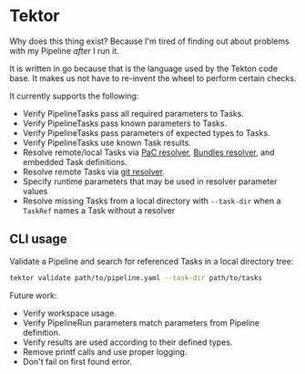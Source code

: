 # Tektor

Why does this thing exist? Because I'm tired of finding out about problems with my Pipeline *after*
I run it.

It is written in go because that is the language used by the Tekton code base. It makes us not have
to re-invent the wheel to perform certain checks.

It currently supports the following:

* Verify PipelineTasks pass all required parameters to Tasks.
* Verify PipelineTasks pass known parameters to Tasks.
* Verify PipelineTasks pass parameters of expected types to Tasks.
* Verify PipelineTasks use known Task results.
* Resolve remote/local Tasks via
  [PaC resolver](https://docs.openshift.com/pipelines/1.11/pac/using-pac-resolver.html),
  [Bundles resolver](https://tekton.dev/docs/pipelines/bundle-resolver/), and embedded Task
  definitions.
* Resolve remote Tasks via [git resolver](https://tekton.dev/docs/pipelines/git-resolver/).
* Specify runtime parameters that may be used in resolver parameter values
* Resolve missing Tasks from a local directory with `--task-dir` when a `TaskRef` names a Task without a resolver

## CLI usage

Validate a Pipeline and search for referenced Tasks in a local directory tree:

```bash
tektor validate path/to/pipeline.yaml --task-dir path/to/tasks
```

Future work:

* Verify workspace usage.
* Verify PipelineRun parameters match parameters from Pipeline definition.
* Verify results are used according to their defined types.
* Remove printf calls and use proper logging.
* Don't fail on first found error.
